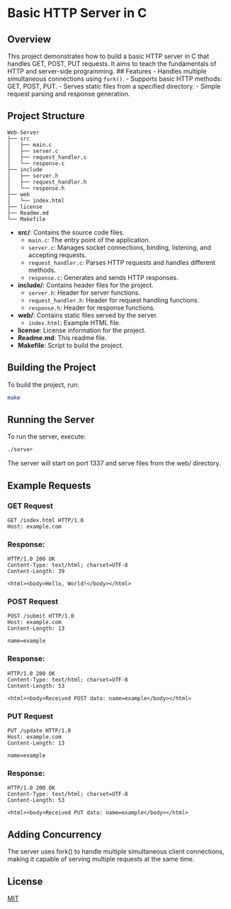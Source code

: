 # Basic HTTP Server in C 

## Overview
This project demonstrates how to build a basic HTTP server in C that handles GET, POST, PUT requests. It aims to teach the fundamentals of HTTP and server-side programming. ## Features - Handles multiple simultaneous connections using `fork()`. - Supports basic HTTP methods: GET, POST, PUT. - Serves static files from a specified directory. - Simple request parsing and response generation. 

## Project Structure

```
Web-Server
├── src
│   ├── main.c
│   ├── server.c
│   ├── request_handler.c
│   └── response.c
├── include
│   ├── server.h
│   ├── request_handler.h
│   └── response.h
├── web
│   └── index.html
├── license
├── Readme.md
└── Makefile
```

- **src/**: Contains the source code files.
  - `main.c`: The entry point of the application.
  - `server.c`: Manages socket connections, binding, listening, and accepting requests.
  - `request_handler.c`: Parses HTTP requests and handles different methods.
  - `response.c`: Generates and sends HTTP responses.
- **include/**: Contains header files for the project.
  - `server.h`: Header for server functions.
  - `request_handler.h`: Header for request handling functions.
  - `response.h`: Header for response functions.
- **web/**: Contains static files served by the server.
  - `index.html`: Example HTML file.
- **license**: License information for the project.
- **Readme.md**: This readme file.
- **Makefile**: Script to build the project.

## Building the Project
To build the project, run:
```sh
make
```

## Running the Server
To run the server, execute:
```sh
./server
```

The server will start on port 1337 and serve files from the web/ directory.

## Example Requests
### GET Request

```http
GET /index.html HTTP/1.0
Host: example.com
```
### Response:

```http
HTTP/1.0 200 OK
Content-Type: text/html; charset=UTF-8
Content-Length: 39

<html><body>Hello, World!</body></html>
```

### POST Request

```http
POST /submit HTTP/1.0
Host: example.com
Content-Length: 13

name=example
```
### Response:

```http
HTTP/1.0 200 OK
Content-Type: text/html; charset=UTF-8
Content-Length: 53

<html><body>Received POST data: name=example</body></html>
```

### PUT Request

```http
PUT /update HTTP/1.0
Host: example.com
Content-Length: 13

name=example
```

### Response:

```http
HTTP/1.0 200 OK
Content-Type: text/html; charset=UTF-8
Content-Length: 53

<html><body>Received PUT data: name=example</body></html>
```


## Adding Concurrency
The server uses fork() to handle multiple simultaneous client connections, making it capable of serving multiple requests at the same time.

## License
[MIT](./LICENSE)